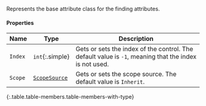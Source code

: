 Represents the base attribute class for the finding attributes.

#### Properties

Name | Type | Description
---- | ---- | -----------
`Index` | `int`{:.simple} | Gets or sets the index of the control. The default value is `-1`, meaning that the index is not used.
`Scope` | [`ScopeSource`](#scopesource) | Gets or sets the scope source. The default value is `Inherit`.
{:.table.table-members.table-members-with-type}